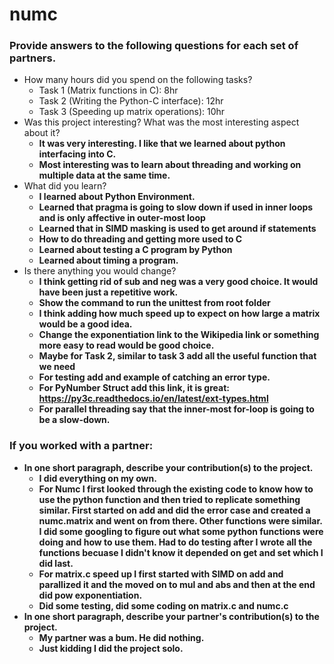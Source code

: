 # numc

### Provide answers to the following questions for each set of partners.
- How many hours did you spend on the following tasks?
  - Task 1 (Matrix functions in C): 8hr
  - Task 2 (Writing the Python-C interface): 12hr
  - Task 3 (Speeding up matrix operations): 10hr
- Was this project interesting? What was the most interesting aspect about it?
  - <b>It was very interesting. I like that we learned about python interfacing into C.</b>
  - <b>Most interesting was to learn about threading and working on multiple data at the same time.</b>
- What did you learn?
  - <b>I learned about Python Environment.</b>
  - <b>Learned that pragma is going to slow down if used in inner loops and is only affective in outer-most loop</b>
  - <b>Learned that in SIMD masking is used to get around if statements</b>
  - <b>How to do threading and getting more used to C</b>
  - <b>Learned about testing a C program by Python</b>
  - <b>Learned about timing a program.</b>
- Is there anything you would change?
  - <b>I think getting rid of sub and neg was a very good choice. It would have been just a repetitive work. </b>
  - <b>Show the command to run the unittest from root folder</b>
  - <b>I think adding how much speed up to expect on how large a matrix would be a good idea.</b>
  - <b>Change the exponentiation link to the Wikipedia link or something more easy to read would be good choice.</b>
  - <b>Maybe for Task 2, similar to task 3 add all the useful function that we need</b>
  - <b>For testing add and example of catching an error type.</b>
  - <b>For PyNumber Struct add this link, it is great: https://py3c.readthedocs.io/en/latest/ext-types.html</b>
  - <b>For parallel threading say that the inner-most for-loop is going to be a slow-down.

### If you worked with a partner:
- In one short paragraph, describe your contribution(s) to the project.
  - <b>I did everything on my own.</b>
  - <b>For Numc I first looked through the existing code to know 
    how to use the python function and then tried to replicate something similar.
    First started on add and did the error case and created a numc.matrix and went on
    from there. Other functions were similar. I did some googling to figure out what
    some python functions were doing and how to use them. Had to do testing after I wrote all
    the functions becuase I didn't know it depended on get and set which I did last.</b>
  - <b>For matrix.c speed up I first started with SIMD on add and parallized it and the
    moved on to mul and abs and then at the end did pow exponentiation.</b>
  - <b>Did some testing, did some coding on matrix.c and numc.c</b>
- In one short paragraph, describe your partner's contribution(s) to the project.
  - <b>My partner was a bum. He did nothing. </b>
  - <b>Just kidding I did the project solo.</b>
